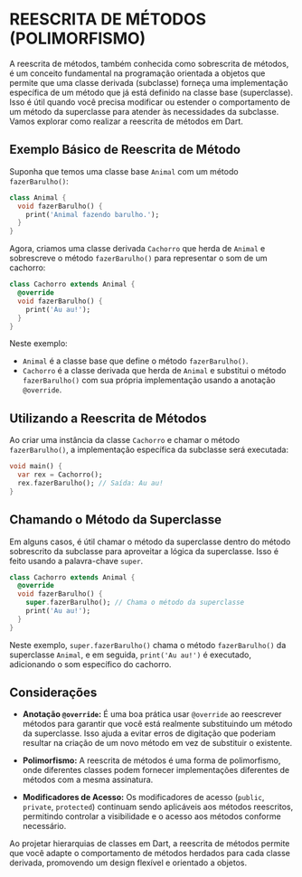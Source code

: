 # REESCRITA DE MÉTODOS (POLIMORFISMO)
A reescrita de métodos, também conhecida como sobrescrita de métodos, é um conceito fundamental na programação orientada a objetos que permite que uma classe derivada (subclasse) forneça uma implementação específica de um método que já está definido na classe base (superclasse). Isso é útil quando você precisa modificar ou estender o comportamento de um método da superclasse para atender às necessidades da subclasse. Vamos explorar como realizar a reescrita de métodos em Dart.

## Exemplo Básico de Reescrita de Método
Suponha que temos uma classe base `Animal` com um método `fazerBarulho()`:

```dart
class Animal {
  void fazerBarulho() {
    print('Animal fazendo barulho.');
  }
}
```

Agora, criamos uma classe derivada `Cachorro` que herda de `Animal` e sobrescreve o método `fazerBarulho()` para representar o som de um cachorro:

```dart
class Cachorro extends Animal {
  @override
  void fazerBarulho() {
    print('Au au!');
  }
}
```

Neste exemplo:
- `Animal` é a classe base que define o método `fazerBarulho()`.
- `Cachorro` é a classe derivada que herda de `Animal` e substitui o método `fazerBarulho()` com sua própria implementação usando a anotação `@override`.

## Utilizando a Reescrita de Métodos
Ao criar uma instância da classe `Cachorro` e chamar o método `fazerBarulho()`, a implementação específica da subclasse será executada:

```dart
void main() {
  var rex = Cachorro();
  rex.fazerBarulho(); // Saída: Au au!
}
```

## Chamando o Método da Superclasse
Em alguns casos, é útil chamar o método da superclasse dentro do método sobrescrito da subclasse para aproveitar a lógica da superclasse. Isso é feito usando a palavra-chave `super`.

```dart
class Cachorro extends Animal {
  @override
  void fazerBarulho() {
    super.fazerBarulho(); // Chama o método da superclasse
    print('Au au!');
  }
}
```

Neste exemplo, `super.fazerBarulho()` chama o método `fazerBarulho()` da superclasse `Animal`, e em seguida, `print('Au au!')` é executado, adicionando o som específico do cachorro.

## Considerações
- **Anotação `@override`:** É uma boa prática usar `@override` ao reescrever métodos para garantir que você está realmente substituindo um método da superclasse. Isso ajuda a evitar erros de digitação que poderiam resultar na criação de um novo método em vez de substituir o existente.

- **Polimorfismo:** A reescrita de métodos é uma forma de polimorfismo, onde diferentes classes podem fornecer implementações diferentes de métodos com a mesma assinatura.

- **Modificadores de Acesso:** Os modificadores de acesso (`public`, `private`, `protected`) continuam sendo aplicáveis aos métodos reescritos, permitindo controlar a visibilidade e o acesso aos métodos conforme necessário.

Ao projetar hierarquias de classes em Dart, a reescrita de métodos permite que você adapte o comportamento de métodos herdados para cada classe derivada, promovendo um design flexível e orientado a objetos.
